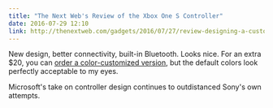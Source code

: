 ```yaml
---
title: "The Next Web's Review of the Xbox One S Controller"
date: 2016-07-29 12:10
link: http://thenextweb.com/gadgets/2016/07/27/review-designing-a-custom-xbox-one-s-bluetooth-controller/
---
```

New design, better connectivity, built-in Bluetooth. Looks nice. For an extra $20, you can [order a color-customized version][xbdl], but the default colors look perfectly acceptable to my eyes. 

Microsoft's take on controller design continues to outdistanced Sony's own attempts.  

[xbdl]: https://xboxdesignlab.xbox.com/